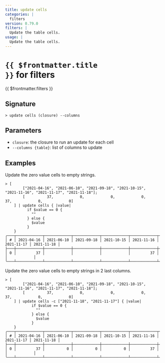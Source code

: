 ```yaml
---
title: update cells
categories: |
  filters
version: 0.79.0
filters: |
  Update the table cells.
usage: |
  Update the table cells.
---
```


# <code>{{ $frontmatter.title }}</code> for filters

<div class='command-title'>{{ $frontmatter.filters }}</div>

## Signature

```> update cells (closure) --columns```

## Parameters

 -  `closure`: the closure to run an update for each cell
 -  `--columns {table}`: list of columns to update

## Examples

Update the zero value cells to empty strings.
```shell
> [
        ["2021-04-16", "2021-06-10", "2021-09-18", "2021-10-15", "2021-11-16", "2021-11-17", "2021-11-18"];
        [          37,            0,            0,            0,           37,            0,            0]
    ] | update cells { |value|
          if $value == 0 {
            ""
          } else {
            $value
          }
    }
╭───┬────────────┬────────────┬────────────┬────────────┬────────────┬────────────┬────────────╮
│ # │ 2021-04-16 │ 2021-06-10 │ 2021-09-18 │ 2021-10-15 │ 2021-11-16 │ 2021-11-17 │ 2021-11-18 │
├───┼────────────┼────────────┼────────────┼────────────┼────────────┼────────────┼────────────┤
│ 0 │         37 │            │            │            │         37 │            │            │
╰───┴────────────┴────────────┴────────────┴────────────┴────────────┴────────────┴────────────╯

```

Update the zero value cells to empty strings in 2 last columns.
```shell
> [
        ["2021-04-16", "2021-06-10", "2021-09-18", "2021-10-15", "2021-11-16", "2021-11-17", "2021-11-18"];
        [          37,            0,            0,            0,           37,            0,            0]
    ] | update cells -c ["2021-11-18", "2021-11-17"] { |value|
            if $value == 0 {
              ""
            } else {
              $value
            }
    }
╭───┬────────────┬────────────┬────────────┬────────────┬────────────┬────────────┬────────────╮
│ # │ 2021-04-16 │ 2021-06-10 │ 2021-09-18 │ 2021-10-15 │ 2021-11-16 │ 2021-11-17 │ 2021-11-18 │
├───┼────────────┼────────────┼────────────┼────────────┼────────────┼────────────┼────────────┤
│ 0 │         37 │          0 │          0 │          0 │         37 │            │            │
╰───┴────────────┴────────────┴────────────┴────────────┴────────────┴────────────┴────────────╯

```
